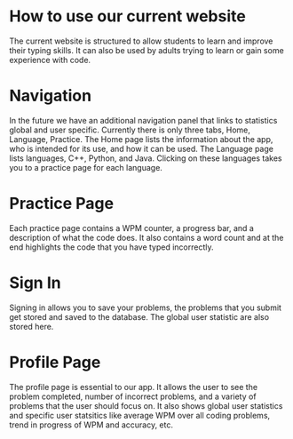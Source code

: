 # How to use our current website
The current website is structured to allow students to learn and improve their typing skills. It can also be used
by adults trying to learn or gain some experience with code. 

# Navigation
In the future we have an additional navigation panel that links to statistics global and user specific.
Currently there is only three tabs, Home, Language, Practice. 
The Home page lists the information about the app, who is intended for its use, and how it can be  used.
The Language page lists languages, C++, Python, and Java. Clicking on these languages takes you to a practice page for each language.

# Practice Page
Each practice page contains a WPM counter, a progress bar, and a description of what the code does. It also contains a word count and at the end highlights
the code that you have typed incorrectly.

# Sign In
Signing in allows you to save your problems, the problems that you submit get stored and saved to the database. The global user statistic are also stored here.

# Profile Page
The profile page is essential to our app. It allows the user to see the problem completed, number of incorrect problems, and a variety of 
problems that the user should focus on. It also shows global user statistics and specific user statsitics like average WPM over all coding problems,
trend in progress of WPM and accuracy, etc.
